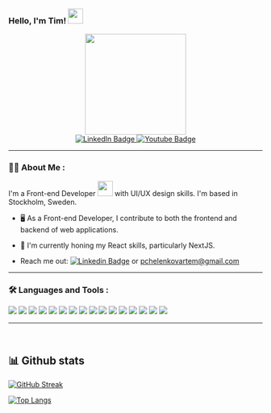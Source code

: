   <div align="right">
    <img src="https://komarev.com/ghpvc/?username=ArtemPchela&style=flat-square&color=blue" alt=""/>
  </div>

### Hello, I'm Tim! <img src="https://media.giphy.com/media/hvRJCLFzcasrR4ia7z/giphy.gif" width="30px"/>

<div id="header" align="center">
  <img src="https://media4.giphy.com/media/f6hnhHkks8bk4jwjh3/giphy.gif?cid=ecf05e47tcf11oev0ipk3pcfz38r502njcytndip46ekht3x&rid=giphy.gif&ct=s" width="200"/>
</div>

<div id="badges" align="center">
  <a href="https://www.linkedin.com/in/artem-pchelenkov/">
    <img src="https://img.shields.io/badge/LinkedIn-blue?style=for-the-badge&logo=linkedin&logoColor=white" alt="LinkedIn Badge"/>
  </a>
  <a href="https://www.youtube.com/channel/UCoj31C7m4TnH4scqWD-1Yew">
    <img src="https://img.shields.io/badge/YouTube-red?style=for-the-badge&logo=youtube&logoColor=white" alt="Youtube Badge"/>
  </a>
</div>

---

### :man_technologist: About Me :

I'm a Front-end Developer <img src="https://media.giphy.com/media/WUlplcMpOCEmTGBtBW/giphy.gif" width="30"> with UI/UX design skills. I'm based in Stockholm, Sweden.

- :desktop_computer: As a Front-end Developer, I contribute to both the frontend and backend of web applications.

- :brain: I'm currently honing my React skills, particularly NextJS.

- Reach me out: 
[![Linkedin Badge](https://img.shields.io/badge/Artsiom-blue?style=for-the-badge&logo=Linkedin&logoColor=white)](https://www.linkedin.com/in/artem-pchelenkov/) or pchelenkovartem@gmail.com

---

### :hammer_and_wrench: Languages and Tools :

<div aligne="center">
<!--   https://img.shields.io icons-->
  
  <img src="https://img.shields.io/badge/JavaScript-F1C40F?style=for-the-badge&logo=JavaScript&logoColor=white"/>
  <img src="https://img.shields.io/badge/next.js-3776AB?style=for-the-badge&logo=next.js&logoColor=white"/>
  <img src="https://img.shields.io/badge/react-3776AB?style=for-the-badge&logo=react&logoColor=white"/>
  <img src="https://img.shields.io/badge/html5-3776AB?style=for-the-badge&logo=html5&logoColor=white"/>
  <img src="https://img.shields.io/badge/jsx-3776AB?style=for-the-badge&logo=jsx&logoColor=white"/>
  <img src="https://img.shields.io/badge/node.js-3776AB?style=for-the-badge&logo=node.js&logoColor=white"/>
  <img src="https://img.shields.io/badge/amazonwebservices-3776AB?style=for-the-badge&logo=amazonwebservices&logoColor=white"/>
  <img src="https://img.shields.io/badge/git-3776AB?style=for-the-badge&logo=git&logoColor=white"/>
  <img src="https://img.shields.io/badge/github-3776AB?style=for-the-badge&logo=github&logoColor=white"/>
  <img src="https://img.shields.io/badge/gitlab-3776AB?style=for-the-badge&logo=gitlab&logoColor=white"/>
  <img src="https://img.shields.io/badge/css3-3776AB?style=for-the-badge&logo=css3&logoColor=white"/>
  <img src="https://img.shields.io/badge/sass-3776AB?style=for-the-badge&logo=sass&logoColor=white"/>
  <img src="https://img.shields.io/badge/bootstrap-3776AB?style=for-the-badge&logo=bootstrap&logoColor=white"/>
  <img src="https://img.shields.io/badge/materialUI-3776AB?style=for-the-badge&logo=materialui&logoColor=white"/>
  <img src="https://img.shields.io/badge/webstorm-3776AB?style=for-the-badge&logo=webstorm&logoColor=white"/>
  <img src="https://img.shields.io/badge/vscode-3776AB?style=for-the-badge&logo=vscode&logoColor=white"/>
</div>

---

&nbsp;
&nbsp;
## 📊 Github stats

<div id="graph">

[![GitHub Streak](http://github-readme-streak-stats.herokuapp.com?user=ArtemPchela&theme=merko&hide_border=true&date_format=j%20M%5B%20Y%5D)](https://git.io/streak-stats)
    
[![Top Langs](https://github-readme-stats.vercel.app/api/top-langs/?username=ArtemPchela&theme=merko&layout=compact)](https://github.com/ArtemPchela/github-readme-stats)

</div>

